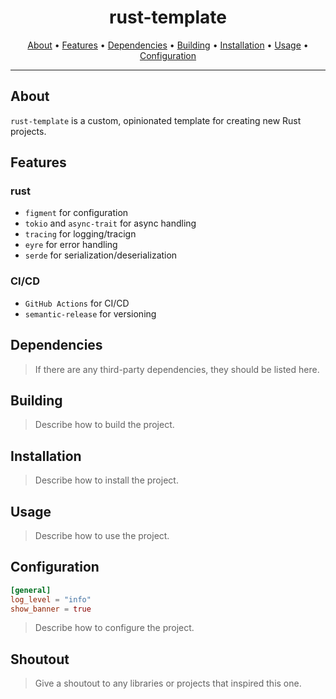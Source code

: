 <h1 align="center">rust-template</h1>

<p align="center">
  <a href="#about">About</a> •
  <a href="#features">Features</a> •
  <a href="#dependencies">Dependencies</a> •
  <a href="#building">Building</a> •
  <a href="#installation">Installation</a> •
  <a href="#usage">Usage</a> •
  <a href="#configuration">Configuration</a>
</p>

---

## About

`rust-template` is a custom, opinionated template for creating new Rust projects.

## Features

### rust

- `figment` for configuration
- `tokio` and `async-trait` for async handling
- `tracing` for logging/tracign
- `eyre` for error handling
- `serde` for serialization/deserialization

### CI/CD

- `GitHub Actions` for CI/CD
- `semantic-release` for versioning

## Dependencies

> If there are any third-party dependencies, they should be listed here.

## Building

> Describe how to build the project.

## Installation

> Describe how to install the project.

## Usage

> Describe how to use the project.

## Configuration

```toml
[general]
log_level = "info"
show_banner = true
```

> Describe how to configure the project.

## Shoutout

> Give a shoutout to any libraries or projects that inspired this one.
